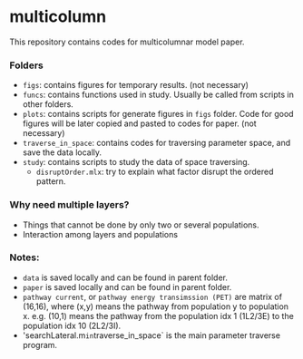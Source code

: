 # multicolumn
This repository contains codes for multicolumnar model paper.

### Folders
- `figs`: contains figures for temporary results. (not necessary)
- `funcs`: contains functions used in study. Usually be called from scripts in other folders.
- `plots`: contains scripts for generate figures in `figs` folder. Code for good figures will be later copied and pasted to codes for paper. (not necessary)
- `traverse_in_space`: contains codes for traversing parameter space, and save the data locally.
- `study`: contains scripts to study the data of space traversing. 
    - `disruptOrder.mlx`: try to explain what factor disrupt the ordered pattern.

### Why need multiple layers?
- Things that cannot be done by only two or several populations.
- Interaction among layers and populations

### Notes:
- `data` is saved locally and can be found in parent folder.
- `paper` is saved locally and can be found in parent folder.
- `pathway current`, or `pathway energy transimssion (PET)` are matrix of (16,16), where (x,y) means the pathway from population y to population x. e.g. (10,1) means the pathway from the population idx 1 (1L2/3E) to the population idx 10 (2L2/3I).
- 'searchLateral.m` in `traverse_in_space` is the main parameter traverse program.
